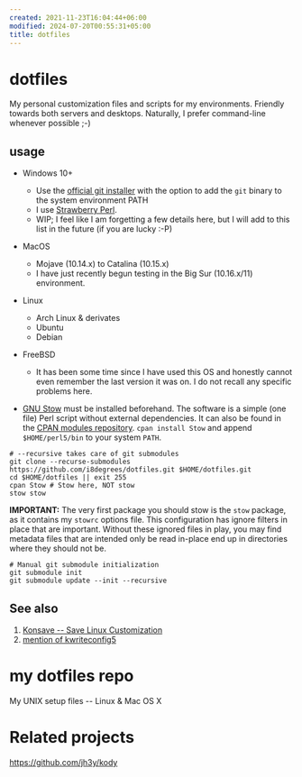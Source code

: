 ```yaml
---
created: 2021-11-23T16:04:44+06:00
modified: 2024-07-20T00:55:31+05:00
title: dotfiles
---
```


# dotfiles

My personal customization files and scripts for my environments. Friendly towards both servers and desktops. Naturally, I prefer command-line whenever possible ;-)

## usage

- Windows 10+
  * Use the [official git installer](https://git-scm.com/downloads) with the option to add the `git` binary to the system environment PATH
  * I use [Strawberry Perl](https://strawberryperl.com/).
  * WIP; I feel like I am forgetting a few details here, but I will add to this list in the future (if you are lucky :-P)
- MacOS
  * Mojave (10.14.x) to Catalina (10.15.x)
  * I have just recently begun testing in the Big Sur (10.16.x/11)
  environment.
- Linux
  * Arch Linux & derivates
  * Ubuntu
  * Debian
- FreeBSD
  * It has been some time since I have used this OS and honestly cannot even remember the last version it was on. I do not recall any specific problems here.

- [GNU Stow](https://www.gnu.org/software/stow/) must be installed beforehand. The software is a simple (one file) Perl script without external dependencies. It can also be found in the [CPAN modules repository](https://metacpan.org/dist/Stow/view/bin/stow). `cpan install Stow` and append `$HOME/perl5/bin` to your system `PATH`.

```shell
# --recursive takes care of git submodules
git clone --recurse-submodules https://github.com/i8degrees/dotfiles.git $HOME/dotfiles.git
cd $HOME/dotfiles || exit 255
cpan Stow # Stow here, NOT stow
stow stow
```

**IMPORTANT:** The very first package you should stow is the `stow` package, as it contains my `stowrc` options file. This configuration
has ignore filters in place that are important. Without these ignored files in play, you may find metadata files that are intended only be read in-place end up in directories where they should not be.

```shell
# Manual git submodule initialization
git submodule init
git submodule update --init --recursive
```

## See also

1. [Konsave -- Save Linux Customization](https://github.com/Prayag2/konsave)
1. [mention of kwriteconfig5](https://github.com/nix-community/home-manager/issues/607)
# my dotfiles repo

My UNIX setup files -- Linux & Mac OS X

# Related projects

https://github.com/jh3y/kody
